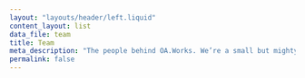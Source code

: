 ```yaml
---
layout: "layouts/header/left.liquid"
content_layout: list
data_file: team
title: Team
meta_description: "The people behind OA.Works. We’re a small but mighty team of open advocates, avid partners, and technologists working around the world."
permalink: false
---
```

